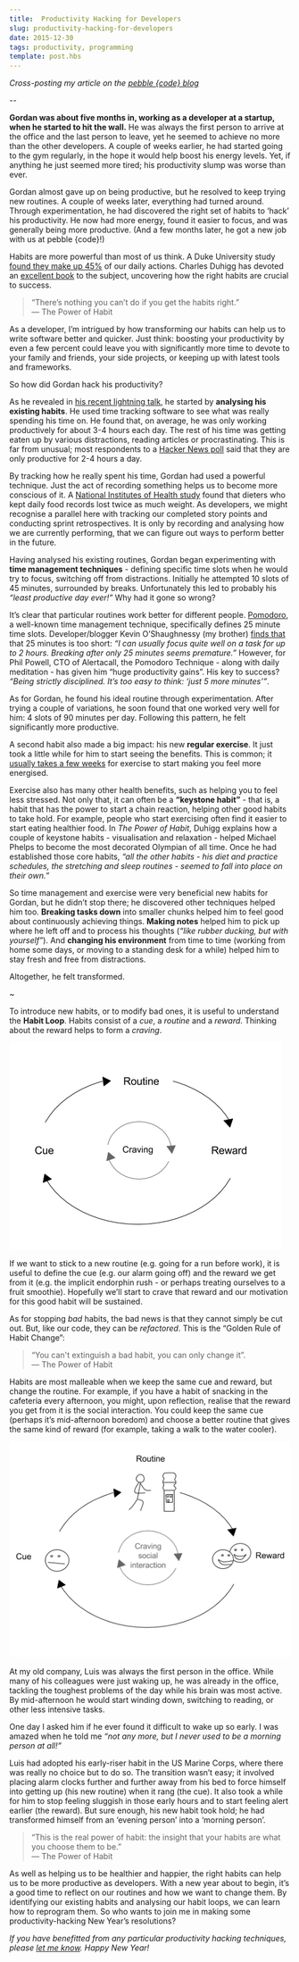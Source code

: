 ```yaml
---
title:  Productivity Hacking for Developers
slug: productivity-hacking-for-developers
date: 2015-12-30
tags: productivity, programming
template: post.hbs
---
```


*Cross-posting my article on the [pebble {code} blog](http://pebblecode.com/blog/productivity-hacking/)*

--

**Gordan was about five months in, working as a developer at a startup, when he started to hit the wall.**
He was always the first person to arrive at the office and the last person to leave, yet he seemed to achieve no more
than the other developers. A couple of weeks earlier, he had started going to the gym regularly, in the hope it would
help boost his energy levels. Yet, if anything he just seemed more tired; his productivity slump was worse than ever.

Gordan almost gave up on being productive, but he resolved to keep trying new routines. A couple of weeks later,
everything had turned around. Through experimentation, he had discovered the right set of habits to ‘hack’ his
productivity. He now had more energy, found it easier to focus, and was generally being more productive. (And a few
months later, he got a new job with us at pebble {code}!)

Habits are more powerful than most of us think. A Duke University study [found they make up 45%](https://dornsife.usc.edu/assets/sites/208/docs/Neal.Wood.Quinn.2006.pdf)
of our daily actions. Charles Duhigg has devoted an [excellent book](http://charlesduhigg.com/the-power-of-habit/) to
the subject, uncovering how the right habits are crucial to success.

> “There’s nothing you can’t do if you get the habits right.”  
> &mdash; The Power of Habit

As a developer, I’m intrigued by how transforming our habits can help us to write software better and quicker. Just
think: boosting your productivity by even a few percent could leave you with significantly more time to devote to your
family and friends, your side projects, or keeping up with latest tools and frameworks.

So how did Gordan hack his productivity?

As he revealed in [his recent lightning talk](https://youtu.be/EsWba2kP6hQ), he started by **analysing his existing
habits**. He used time tracking software to see what was really spending his time on. He found that, on average, he was
only working productively for about 3-4 hours each day. The rest of his time was getting eaten up by various
distractions, reading articles or procrastinating. This is far from unusual; most respondents to a [Hacker News poll](https://news.ycombinator.com/item?id=7657502)
said that they are only productive for 2-4 hours a day.

By tracking how he really spent his time, Gordan had used a powerful technique. Just the act of recording something
helps us to become more conscious of it. A [National Institutes of Health study](http://www.sciencedaily.com/releases/2008/07/080708080738.htm)
found that dieters who kept daily food records lost twice as much weight. As developers, we might recognise a parallel
here with tracking our completed story points and conducting sprint retrospectives. It is only by recording and
analysing how we are currently performing, that we can figure out ways to perform better in the future.

Having analysed his existing routines, Gordan began experimenting with **time management techniques** - defining specific
time slots when he would try to focus, switching off from distractions. Initially he attempted 10 slots of 45 minutes,
surrounded by breaks. Unfortunately this led to probably his *“least productive day ever!”* Why had it gone so wrong?

It’s clear that particular routines work better for different people. [Pomodoro](http://pomodorotechnique.com/), a
well-known time management technique, specifically defines 25 minute time slots. Developer/blogger Kevin O’Shaughnessy
(my brother) [finds that](http://zombiecodekill.com/2015/06/08/why-im-not-yet-sold-on-the-pomodoro-technique/) that 25
minutes is too short: *“I can usually focus quite well on a task for up to 2 hours. Breaking after only 25 minutes seems
premature.”* However, for Phil Powell, CTO of Alertacall, the Pomodoro Technique - along with daily meditation - has
given him “huge productivity gains”. His key to success? *“Being strictly disciplined. It’s too easy to think: ‘just
5 more minutes’”*.

As for Gordan, he found his ideal routine through experimentation. After trying a couple of variations, he soon found
that one worked very well for him: 4 slots of 90 minutes per day. Following this pattern, he felt significantly more
productive.

A second habit also made a big impact: his new **regular exercise**. It just took a little while for him to start seeing
the benefits. This is common; it [usually takes a few weeks](http://www.huffingtonpost.com/robert-pozen/exercise-productivity_b_2005463.html)
for exercise to start making you feel more energised.

Exercise also has many other health benefits, such as helping you to feel less stressed. Not only that, it can often be
a **“keystone habit”** - that is, a habit that has the power to start a chain reaction, helping other good habits to
take hold. For example, people who start exercising often find it easier to start eating healthier food. In *The Power
of Habit*, Duhigg explains how a couple of keystone habits - visualisation and relaxation - helped Michael Phelps to
become the most decorated Olympian of all time. Once he had established those core habits, *“all the other habits -
his diet and practice schedules, the stretching and sleep routines - seemed to fall into place on their own.”*

So time management and exercise were very beneficial new habits for Gordan, but he didn’t stop there; he discovered
other techniques helped him too. **Breaking tasks down** into smaller chunks helped him to feel good about continuously
achieving things. **Making notes** helped him to pick up where he left off and to process his thoughts (*“like rubber
ducking, but with yourself”*). And **changing his environment** from time to time (working from home some days, or
moving to a standing desk for a while) helped him to stay fresh and free from distractions.

Altogether, he felt transformed.

~

To introduce new habits, or to modify bad ones, it is useful to understand the **Habit Loop**. Habits consist of a
*cue*, a *routine* and a *reward*. Thinking about the reward helps to form a *craving*.

![Habit Loop](/images/posts/2015-12-30-productivity-hacking-for-developers/habit-loop1.png)

If we want to stick to a new routine (e.g. going for a run before work), it is useful to define the cue (e.g. our alarm
going off) and the reward we get from it (e.g. the implicit endorphin rush - or perhaps treating ourselves to a fruit
smoothie). Hopefully we’ll start to crave that reward and our motivation for this good habit will be sustained.

As for stopping *bad* habits, the bad news is that they cannot simply be cut out. But, like our code, they can be
*refactored*. This is the “Golden Rule of Habit Change”:

> “You can't extinguish a bad habit, you can only change it”.  
> &mdash; The Power of Habit

Habits are most malleable when we keep the same cue and reward, but change the routine. For example, if you have a
habit of snacking in the cafeteria every afternoon, you might, upon reflection, realise that the reward you get from it
is the social interaction. You could keep the same cue (perhaps it’s mid-afternoon boredom) and choose a better routine
that gives the same kind of reward (for example, taking a walk to the water cooler).

![Habit Loop 2](/images/posts/2015-12-30-productivity-hacking-for-developers/habit-loop2.png)

At my old company, Luis was always the first person in the office. While many of his colleagues were just waking up, he
was already in the office, tackling the toughest problems of the day while his brain was most active. By mid-afternoon
he would start winding down, switching to reading, or other less intensive tasks.

One day I asked him if he ever found it difficult to wake up so early. I was amazed when he told me *“not any more, but
I never used to be a morning person at all!”*

Luis had adopted his early-riser habit in the US Marine Corps, where there was really no choice but to do so. The
transition wasn’t easy; it involved placing alarm clocks further and further away from his bed to force himself into
getting up (his new routine) when it rang (the cue). It also took a while for him to stop feeling sluggish in those
early hours and to start feeling alert earlier (the reward). But sure enough, his new habit took hold; he had
transformed himself from an ‘evening person’ into a ‘morning person’.

> “This is the real power of habit: the insight that your habits are what you choose them to be.”  
> &mdash; The Power of Habit

As well as helping us to be healthier and happier, the right habits can help us to be more productive as developers.
With a new year about to begin, it’s a good time to reflect on our routines and how we want to change them. By
identifying our existing habits and analysing our habit loops, we can learn how to reprogram them. So who wants to join
me in making some productivity-hacking New Year’s resolutions?

*If you have benefitted from any particular productivity hacking techniques, please [let me know](https://twitter.com/poshaughnessy).
Happy New Year!*
